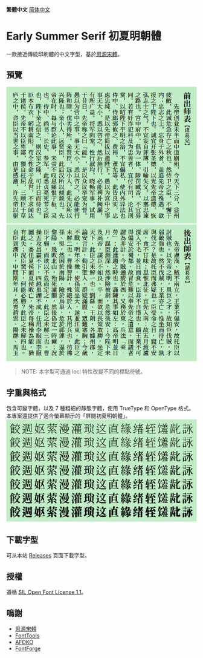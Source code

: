 **繁體中文** [简体中文](README-SC.md)

# Early Summer Serif 初夏明朝體
一款接近傳統印刷體的中文字型，基於[思源宋體](https://github.com/adobe-fonts/source-han-serif)。

## 預覽
![image](./pictures/pic01.png) 
![image](./pictures/pic02.png) 
> NOTE: 本字型可通過 locl 特性改變不同的標點符號。

## 字重與格式
包含可變字體，以及 7 種粗細的靜態字體，使用 TrueType 和 OpenType 格式。本專案還提供了適合螢幕顯示的「屏閱初夏明朝體」。  
![image](./pictures/pic03.png)  

## 下載字型
可从本站 [Releases](https://github.com/GuiWonder/EarlySummerSerif/releases) 頁面下載字型。

## 授權
遵循 [SIL Open Font License 1.1](./LICENSE.txt)。

## 鳴謝
- [思源宋體](https://github.com/adobe-fonts/source-han-serif)
- [FontTools](https://github.com/fonttools/fonttools)
- [AFDKO](https://github.com/adobe-type-tools/afdko/)
- [FontForge](https://github.com/fontforge/fontforge)
